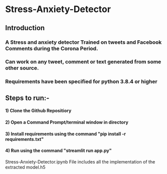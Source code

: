 # Stress-Anxiety-Detector

## Introduction

### A Stress and anxiety detector Trained on tweets and Facebook Comments during the Corona Period.
### Can work on any tweet, comment or text generated from some other source.

### Requirements have been specified for python 3.8.4 or higher

## Steps to run:-
#### 1) Clone the Github Repositiory
#### 2) Open a Command Prompt/terminal window in directory
#### 3) Install requirements using the command "pip install -r requirements.txt"
#### 4) Run using the command "streamlit run app.py"


Stress-Anxiety-Detector.ipynb File includes all the implementation of the extracted model.h5